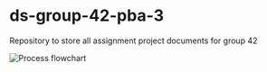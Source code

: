# ds-group-42-pba-3
Repository to store all assignment project documents for group 42

![Process flowchart](https://github.com/sver96/ds-group-42-pba-3/assets/56726651/9ebb85a3-51b4-4fa8-baf9-c6ed3360e538)
